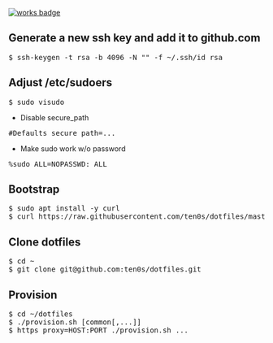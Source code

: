 [![works badge](https://cdn.jsdelivr.net/gh/nikku/works-on-my-machine@v0.2.0/badge.svg)](https://github.com/nikku/works-on-my-machine)

## Generate a new ssh key and add it to github.com

<pre>
$ ssh-keygen -t rsa -b 4096 -N "" -f ~/.ssh/id_rsa
</pre>

## Adjust /etc/sudoers

<pre>
$ sudo visudo
</pre>

- Disable secure_path

<pre>
#Defaults secure_path=...
</pre>

- Make sudo work w/o password

<pre>
%sudo ALL=NOPASSWD: ALL
</pre>

## Bootstrap

<pre>
$ sudo apt install -y curl
$ curl https://raw.githubusercontent.com/ten0s/dotfiles/master/bootstrap.sh | bash
</pre>

## Clone dotfiles

<pre>
$ cd ~
$ git clone git@github.com:ten0s/dotfiles.git
</pre>

## Provision

<pre>
$ cd ~/dotfiles
$ ./provision.sh [common[,...]]
$ https_proxy=HOST:PORT ./provision.sh ...
</pre>
